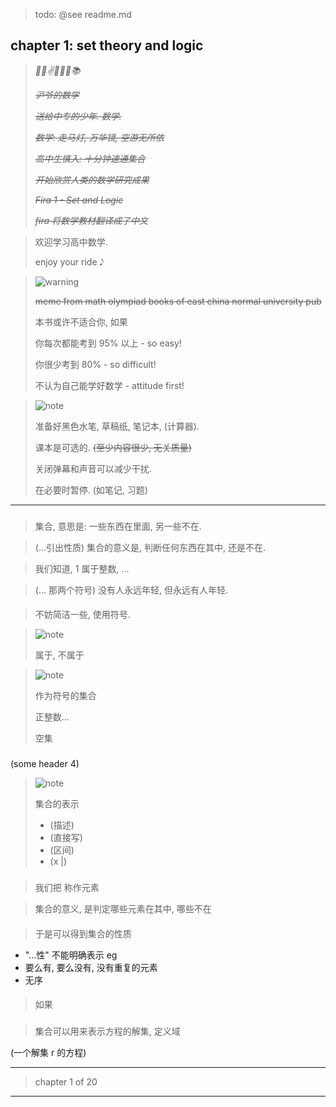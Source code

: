 > todo: @see readme.md

## chapter 1: set theory and logic

> _🗼🪩✌🔢🧮📐📚_ 
> 
> _~~沪爷的数学~~_ 
> 
> _~~送给中专的少年. 数学.~~_ 
> 
> _~~数学: 走马灯, 万华镜, 空游无所依~~_
>
> _~~高中生慎入: 十分钟速通集合~~_
> 
> _~~开始欣赏人类的数学研究成果~~_
> 
> _~~Fira 1 - Set and Logic~~_
>
> _~~fira 将数学教材翻译成了中文~~_

> 欢迎学习高中数学. 
>  
> enjoy your ride 𝅘𝅥𝅮

> ![warning]
>
> ~~meme from math olympiad books of east china normal university pub~~
>
> 本书或许不适合你, 如果
>
> 你每次都能考到 95% 以上 - so easy!
> 
> 你很少考到 80% - so difficult!
> 
> 不认为自己能学好数学 - attitude first!

> ![note]
>
> 准备好黑色水笔, 草稿纸, 笔记本, (计算器).
>
> 课本是可选的. ~~(至少内容很少, 无关质量)~~
>
> 关闭弹幕和声音可以减少干扰.
>
> 在必要时暂停. (如笔记, 习题)

---

###

> 集合, 意思是: 一些东西在里面, 另一些不在.

> (...引出性质) 集合的意义是, 判断任何东西在其中, 还是不在.

> 我们知道, 1 属于整数, ...

> (... 那两个符号) 没有人永远年轻, 但永远有人年轻.

####

> 不妨简洁一些, 使用符号.

> ![note]
>
> 属于, 不属于

> ![note]
>
> 作为符号的集合
>
> 正整数...
>
> 空集

###

(some header 4)

> ![note]
>
> 集合的表示
>
> - (描述)
> - (直接写)
> - (区间)
> - (x |)

###

> 我们把 称作元素

> 集合的意义, 是判定哪些元素在其中, 哪些不在

####

> 于是可以得到集合的性质

- "...性" 不能明确表示 eg
- 要么有, 要么没有, 没有重复的元素
- 无序

####

> 如果

###

> 集合可以用来表示方程的解集, 定义域

(一个解集 r 的方程)


---

> chapter 1 of 20

---

[note]: ../../note.svg
[warning]: ../../warning.svg
[hint]: ../../hint.svg
[prac]: ../../practice.svg
